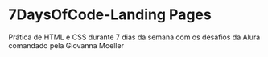 # 7DaysOfCode-Landing Pages
 Prática de HTML e CSS durante 7 dias da semana com os desafios da Alura comandado pela Giovanna Moeller
